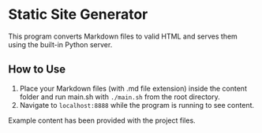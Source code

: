# Static Site Generator 
This program converts Markdown files to valid HTML and serves them using the built-in Python server.

## How to Use
1. Place your Markdown files (with .md file extension) inside the content folder and run main.sh with `./main.sh` from the root directory.
2. Navigate to `localhost:8888` while the program is running to see content.

Example content has been provided with the project files.
